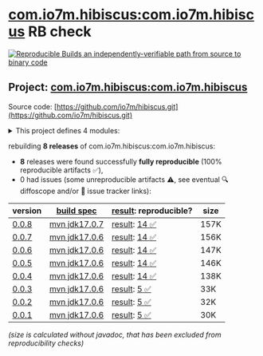 [com.io7m.hibiscus:com.io7m.hibiscus](https://central.sonatype.com/artifact/com.io7m.hibiscus/com.io7m.hibiscus/versions) RB check
=======

[![Reproducible Builds](https://reproducible-builds.org/images/logos/rb.svg) an independently-verifiable path from source to binary code](https://reproducible-builds.org/)

## Project: [com.io7m.hibiscus:com.io7m.hibiscus](https://central.sonatype.com/artifact/com.io7m.hibiscus/com.io7m.hibiscus/versions)

Source code: [https://github.com/io7m/hibiscus.git](https://github.com/io7m/hibiscus.git)

<details><summary>This project defines 4 modules:</summary>

* [com.io7m.hibiscus:com.io7m.hibiscus](https://central.sonatype.com/artifact/com.io7m.hibiscus/com.io7m.hibiscus/0.0.8)
* [com.io7m.hibiscus:com.io7m.hibiscus.api](https://central.sonatype.com/artifact/com.io7m.hibiscus/com.io7m.hibiscus.api/0.0.8)
* [com.io7m.hibiscus:com.io7m.hibiscus.basic](https://central.sonatype.com/artifact/com.io7m.hibiscus/com.io7m.hibiscus.basic/0.0.8)
* [com.io7m.hibiscus:com.io7m.hibiscus.tests](https://central.sonatype.com/artifact/com.io7m.hibiscus/com.io7m.hibiscus.tests/0.0.8)
</details>

rebuilding **8 releases** of com.io7m.hibiscus:com.io7m.hibiscus:
- **8** releases were found successfully **fully reproducible** (100% reproducible artifacts :white_check_mark:),
- 0 had issues (some unreproducible artifacts :warning:, see eventual :mag: diffoscope and/or :memo: issue tracker links):

| version | [build spec](/BUILDSPEC.md) | [result](https://reproducible-builds.org/docs/jvm/): reproducible? | size |
| -- | --------- | ------ | -- |
| [0.0.8](https://central.sonatype.com/artifact/com.io7m.hibiscus/com.io7m.hibiscus/0.0.8/pom) | [mvn jdk17.0.7](com.io7m.hibiscus-0.0.8.buildspec) | [result](com.io7m.hibiscus-0.0.8.buildinfo): [14 :white_check_mark: ](com.io7m.hibiscus-0.0.8.buildcompare) | 157K |
| [0.0.7](https://central.sonatype.com/artifact/com.io7m.hibiscus/com.io7m.hibiscus/0.0.7/pom) | [mvn jdk17.0.6](com.io7m.hibiscus-0.0.7.buildspec) | [result](com.io7m.hibiscus-0.0.7.buildinfo): [14 :white_check_mark: ](com.io7m.hibiscus-0.0.7.buildcompare) | 156K |
| [0.0.6](https://central.sonatype.com/artifact/com.io7m.hibiscus/com.io7m.hibiscus/0.0.6/pom) | [mvn jdk17.0.6](com.io7m.hibiscus-0.0.6.buildspec) | [result](com.io7m.hibiscus-0.0.6.buildinfo): [14 :white_check_mark: ](com.io7m.hibiscus-0.0.6.buildcompare) | 147K |
| [0.0.5](https://central.sonatype.com/artifact/com.io7m.hibiscus/com.io7m.hibiscus/0.0.5/pom) | [mvn jdk17.0.6](com.io7m.hibiscus-0.0.5.buildspec) | [result](com.io7m.hibiscus-0.0.5.buildinfo): [14 :white_check_mark: ](com.io7m.hibiscus-0.0.5.buildcompare) | 146K |
| [0.0.4](https://central.sonatype.com/artifact/com.io7m.hibiscus/com.io7m.hibiscus/0.0.4/pom) | [mvn jdk17.0.6](com.io7m.hibiscus-0.0.4.buildspec) | [result](com.io7m.hibiscus-0.0.4.buildinfo): [14 :white_check_mark: ](com.io7m.hibiscus-0.0.4.buildcompare) | 138K |
| [0.0.3](https://central.sonatype.com/artifact/com.io7m.hibiscus/com.io7m.hibiscus/0.0.3/pom) | [mvn jdk17.0.6](com.io7m.hibiscus-0.0.3.buildspec) | [result](com.io7m.hibiscus-0.0.3.buildinfo): [5 :white_check_mark: ](com.io7m.hibiscus-0.0.3.buildcompare) | 33K |
| [0.0.2](https://central.sonatype.com/artifact/com.io7m.hibiscus/com.io7m.hibiscus/0.0.2/pom) | [mvn jdk17.0.6](com.io7m.hibiscus-0.0.2.buildspec) | [result](com.io7m.hibiscus-0.0.2.buildinfo): [5 :white_check_mark: ](com.io7m.hibiscus-0.0.2.buildcompare) | 32K |
| [0.0.1](https://central.sonatype.com/artifact/com.io7m.hibiscus/com.io7m.hibiscus/0.0.1/pom) | [mvn jdk17.0.6](com.io7m.hibiscus-0.0.1.buildspec) | [result](com.io7m.hibiscus-0.0.1.buildinfo): [5 :white_check_mark: ](com.io7m.hibiscus-0.0.1.buildcompare) | 30K |

<i>(size is calculated without javadoc, that has been excluded from reproducibility checks)</i>
